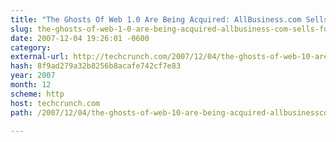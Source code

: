 ```yaml
---
title: "The Ghosts Of Web 1.0 Are Being Acquired: AllBusiness.com Sells For $55 Million"
slug: the-ghosts-of-web-1-0-are-being-acquired-allbusiness-com-sells-for-55
date: 2007-12-04 19:26:01 -0600
category: 
external-url: http://techcrunch.com/2007/12/04/the-ghosts-of-web-10-are-being-acquired-allbusinesscom-sells-for-55-million/
hash: 8f9ad279a32b8256b8acafe742cf7e83
year: 2007
month: 12
scheme: http
host: techcrunch.com
path: /2007/12/04/the-ghosts-of-web-10-are-being-acquired-allbusinesscom-sells-for-55-million/

---
```



